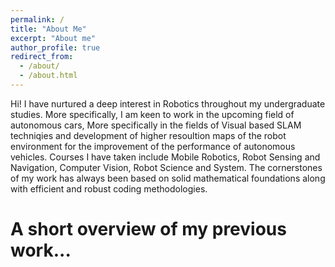 ```yaml
---
permalink: /
title: "About Me"
excerpt: "About me"
author_profile: true
redirect_from: 
  - /about/
  - /about.html
---
```

Hi! I have nurtured a deep interest in Robotics throughout my undergraduate studies. More specifically, I am keen to work in the upcoming field of autonomous cars, More specifically in the fields of Visual based SLAM techniqies and development of higher resoultion maps of the robot environment for the improvement of the performance of autonomous vehicles. Courses I have taken include Mobile Robotics, Robot Sensing and Navigation, Computer Vision, Robot Science and System. The cornerstones of my work has always been based on solid mathematical foundations along with efficient and robust coding methodologies.  

A short overview of my previous work...
======


